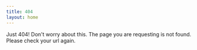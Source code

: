 ```yaml
---
title: 404
layout: home
---
```


Just 404! 
Don't worry about this.
The page you are requesting is not found.
Please check your url again.

